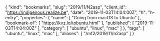 {
  "kind": "bookmarks",
  "slug": "2019/11/N2asp",
  "client_id": "https://indigenous.realize.be",
  "date": "2019-11-03T14:04:00Z",
  "h": "h-entry",
  "properties": {
    "name": [
      "Going from macOS to Ubuntu"
    ],
    "bookmark-of": [
      "https://kvz.io/tobuntu.html"
    ],
    "published": [
      "2019-11-03T14:04:00Z"
    ],
    "category": [
      "ubuntu",
      "linux",
      "mac"
    ]
  },
  "tags": [
    "ubuntu",
    "linux",
    "mac"
  ],
  "aliases": [
    "/mf2/2019/11/n2asp"
  ]
}

